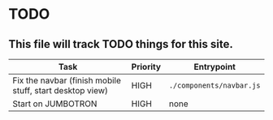 # TODO
This file will track TODO things for this site.
---
| Task | Priority | Entrypoint |
| --- | --- | --- |
| Fix the navbar (finish mobile stuff, start desktop view) | HIGH | `./components/navbar.js` |
| Start on JUMBOTRON | HIGH | none |